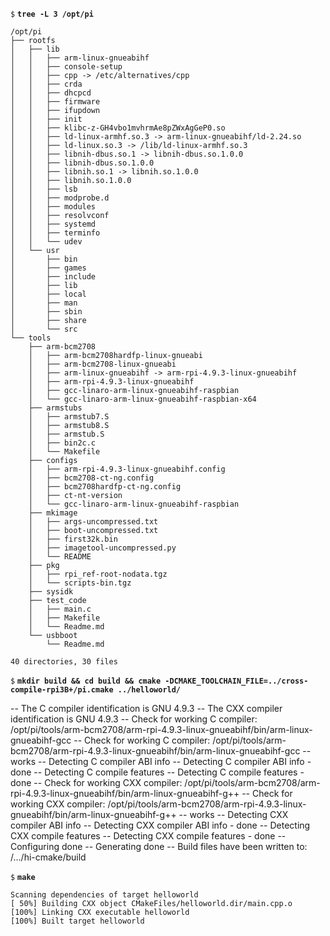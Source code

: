 `$` **`tree -L 3 /opt/pi`**

    /opt/pi
    ├── rootfs
    │   ├── lib
    │   │   ├── arm-linux-gnueabihf
    │   │   ├── console-setup
    │   │   ├── cpp -> /etc/alternatives/cpp
    │   │   ├── crda
    │   │   ├── dhcpcd
    │   │   ├── firmware
    │   │   ├── ifupdown
    │   │   ├── init
    │   │   ├── klibc-z-GH4vbo1mvhrmAe8pZWxAgGeP0.so
    │   │   ├── ld-linux-armhf.so.3 -> arm-linux-gnueabihf/ld-2.24.so
    │   │   ├── ld-linux.so.3 -> /lib/ld-linux-armhf.so.3
    │   │   ├── libnih-dbus.so.1 -> libnih-dbus.so.1.0.0
    │   │   ├── libnih-dbus.so.1.0.0
    │   │   ├── libnih.so.1 -> libnih.so.1.0.0
    │   │   ├── libnih.so.1.0.0
    │   │   ├── lsb
    │   │   ├── modprobe.d
    │   │   ├── modules
    │   │   ├── resolvconf
    │   │   ├── systemd
    │   │   ├── terminfo
    │   │   └── udev
    │   └── usr
    │       ├── bin
    │       ├── games
    │       ├── include
    │       ├── lib
    │       ├── local
    │       ├── man
    │       ├── sbin
    │       ├── share
    │       └── src
    └── tools
        ├── arm-bcm2708
        │   ├── arm-bcm2708hardfp-linux-gnueabi
        │   ├── arm-bcm2708-linux-gnueabi
        │   ├── arm-linux-gnueabihf -> arm-rpi-4.9.3-linux-gnueabihf
        │   ├── arm-rpi-4.9.3-linux-gnueabihf
        │   ├── gcc-linaro-arm-linux-gnueabihf-raspbian
        │   └── gcc-linaro-arm-linux-gnueabihf-raspbian-x64
        ├── armstubs
        │   ├── armstub7.S
        │   ├── armstub8.S
        │   ├── armstub.S
        │   ├── bin2c.c
        │   └── Makefile
        ├── configs
        │   ├── arm-rpi-4.9.3-linux-gnueabihf.config
        │   ├── bcm2708-ct-ng.config
        │   ├── bcm2708hardfp-ct-ng.config
        │   ├── ct-nt-version
        │   └── gcc-linaro-arm-linux-gnueabihf-raspbian
        ├── mkimage
        │   ├── args-uncompressed.txt
        │   ├── boot-uncompressed.txt
        │   ├── first32k.bin
        │   ├── imagetool-uncompressed.py
        │   └── README
        ├── pkg
        │   ├── rpi_ref-root-nodata.tgz
        │   └── scripts-bin.tgz
        ├── sysidk
        ├── test_code
        │   ├── main.c
        │   ├── Makefile
        │   └── Readme.md
        └── usbboot
            └── Readme.md

    40 directories, 30 files

`$` **`mkdir build && cd build && cmake -DCMAKE_TOOLCHAIN_FILE=../cross-compile-rpi3B+/pi.cmake ../helloworld/`**

-- The C compiler identification is GNU 4.9.3
-- The CXX compiler identification is GNU 4.9.3
-- Check for working C compiler: /opt/pi/tools/arm-bcm2708/arm-rpi-4.9.3-linux-gnueabihf/bin/arm-linux-gnueabihf-gcc
-- Check for working C compiler: /opt/pi/tools/arm-bcm2708/arm-rpi-4.9.3-linux-gnueabihf/bin/arm-linux-gnueabihf-gcc -- works
-- Detecting C compiler ABI info
-- Detecting C compiler ABI info - done
-- Detecting C compile features
-- Detecting C compile features - done
-- Check for working CXX compiler: /opt/pi/tools/arm-bcm2708/arm-rpi-4.9.3-linux-gnueabihf/bin/arm-linux-gnueabihf-g++
-- Check for working CXX compiler: /opt/pi/tools/arm-bcm2708/arm-rpi-4.9.3-linux-gnueabihf/bin/arm-linux-gnueabihf-g++ -- works
-- Detecting CXX compiler ABI info
-- Detecting CXX compiler ABI info - done
-- Detecting CXX compile features
-- Detecting CXX compile features - done
-- Configuring done
-- Generating done
-- Build files have been written to: /.../hi-cmake/build

`$` **`make`**

    Scanning dependencies of target helloworld
    [ 50%] Building CXX object CMakeFiles/helloworld.dir/main.cpp.o
    [100%] Linking CXX executable helloworld
    [100%] Built target helloworld

